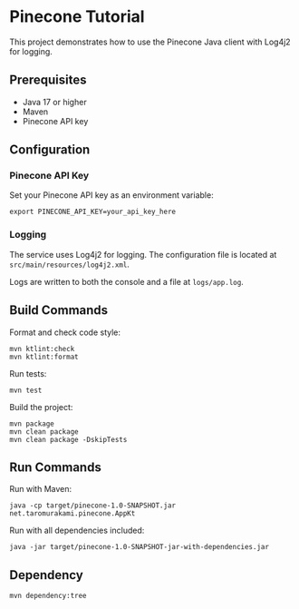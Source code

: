 # Pinecone Tutorial

This project demonstrates how to use the Pinecone Java client with Log4j2 for logging.

## Prerequisites

- Java 17 or higher
- Maven
- Pinecone API key

## Configuration

### Pinecone API Key

Set your Pinecone API key as an environment variable:

```shell
export PINECONE_API_KEY=your_api_key_here
```

### Logging

The service uses Log4j2 for logging. The configuration file is located at `src/main/resources/log4j2.xml`.

Logs are written to both the console and a file at `logs/app.log`.

## Build Commands

Format and check code style:
```shell
mvn ktlint:check
mvn ktlint:format
```

Run tests:
```shell
mvn test
```

Build the project:
```shell
mvn package
mvn clean package
mvn clean package -DskipTests
```

## Run Commands

Run with Maven:
```shell
java -cp target/pinecone-1.0-SNAPSHOT.jar net.taromurakami.pinecone.AppKt
```

Run with all dependencies included:
```shell
java -jar target/pinecone-1.0-SNAPSHOT-jar-with-dependencies.jar
```

## Dependency
```shell
mvn dependency:tree
```